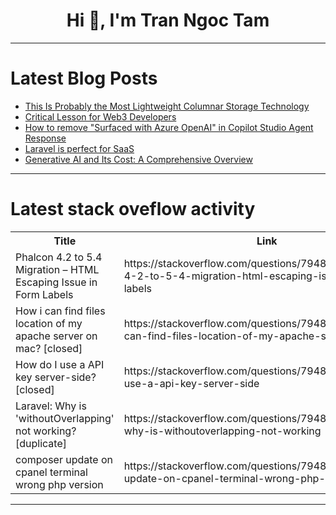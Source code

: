 <h1 align="center">Hi 👋, I'm Tran Ngoc Tam</h1>

---

# Latest Blog Posts 
<!-- BLOG-POST-LIST:START -->
- [This Is Probably the Most Lightweight Columnar Storage Technology](https://dev.to/esproc_spl/this-is-probably-the-most-lightweight-columnar-storage-technology-1b0m)
- [Critical Lesson for Web3 Developers](https://dev.to/klimd1389/critical-lesson-for-web3-developers-13hk)
- [How to remove &quot;Surfaced with Azure OpenAI&quot; in Copilot Studio Agent Response](https://dev.to/ktskumar/how-to-remove-surfaced-with-azure-openai-in-copilot-studio-agent-response-4m8c)
- [Laravel is perfect for SaaS](https://dev.to/kwnaidoo/laravel-is-perfect-for-saas-alf)
- [Generative AI and Its Cost: A Comprehensive Overview](https://dev.to/vedanti_0373509c1fe87fdb0/generative-ai-and-its-cost-a-comprehensive-overview-39md)
<!-- BLOG-POST-LIST:END -->

---

# Latest stack oveflow activity
<table>
  <tr><th>Title</th><th>Link</th></tr>
  <!-- STACKOVERFLOW:START --><tr><td>Phalcon 4.2 to 5.4 Migration – HTML Escaping Issue in Form Labels</td><td>https://stackoverflow.com/questions/79483182/phalcon-4-2-to-5-4-migration-html-escaping-issue-in-form-labels</td></tr><tr><td>How i can find files location of my apache server on mac? [closed]</td><td>https://stackoverflow.com/questions/79483013/how-i-can-find-files-location-of-my-apache-server-on-mac</td></tr><tr><td>How do I use a API key server-side? [closed]</td><td>https://stackoverflow.com/questions/79482921/how-do-i-use-a-api-key-server-side</td></tr><tr><td>Laravel: Why is &#39;withoutOverlapping&#39; not working? [duplicate]</td><td>https://stackoverflow.com/questions/79482916/laravel-why-is-withoutoverlapping-not-working</td></tr><tr><td>composer update on cpanel terminal wrong php version</td><td>https://stackoverflow.com/questions/79482915/composer-update-on-cpanel-terminal-wrong-php-version</td></tr><!-- STACKOVERFLOW:END -->
</table>

---


